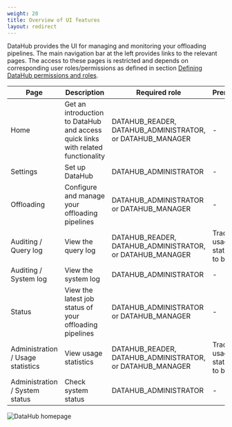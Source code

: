 ```yaml
---
weight: 20
title: Overview of UI features
layout: redirect
---
```


DataHub provides the UI for managing and monitoring your offloading pipelines. The main navigation bar at the left provides links to the relevant pages. The access to these pages is restricted and depends on corresponding user roles/permissions as defined in section [Defining DataHub permissions and roles](/datahub/setting-up-datahub#defining-permissions).

| Page | Description | Required role | Prerequisites
| ---  | --- | --- | ---
| Home | Get an introduction to DataHub and access quick links with related functionality | DATAHUB_READER, DATAHUB_ADMINISTRATOR, or DATAHUB_MANAGER | -
| Settings | Set up DataHub | DATAHUB_ADMINISTRATOR | -
| Offloading | Configure and manage your offloading pipelines | DATAHUB_ADMINISTRATOR or DATAHUB_MANAGER | -
| Auditing / Query log | View the query log | DATAHUB_READER, DATAHUB_ADMINISTRATOR, or DATAHUB_MANAGER | Tracking of usage statistics has to be enabled
| Auditing / System log | View the system log | DATAHUB_ADMINISTRATOR | -
| Status | View the latest job status of your offloading pipelines | DATAHUB_ADMINISTRATOR or DATAHUB_MANAGER | -
| Administration / Usage statistics | View usage statistics | DATAHUB_READER, DATAHUB_ADMINISTRATOR, or DATAHUB_MANAGER | Tracking of usage statistics has to be enabled
| Administration / System status | Check system status | DATAHUB_ADMINISTRATOR | -

<img src="/images/datahub-guide/datahub-home-page.png" alt="DataHub homepage"  style="max-width: 100%">